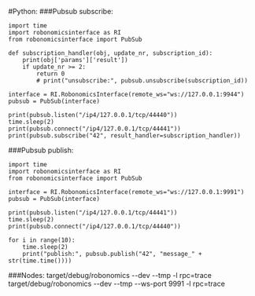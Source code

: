 #Python:
###Pubsub subscribe:
```
import time
import robonomicsinterface as RI
from robonomicsinterface import PubSub

def subscription_handler(obj, update_nr, subscription_id):
    print(obj['params']['result'])
    if update_nr >= 2:
        return 0
        # print("unsubscribe:", pubsub.unsubscribe(subscription_id))

interface = RI.RobonomicsInterface(remote_ws="ws://127.0.0.1:9944")
pubsub = PubSub(interface)

print(pubsub.listen("/ip4/127.0.0.1/tcp/44440"))
time.sleep(2)
print(pubsub.connect("/ip4/127.0.0.1/tcp/44441"))
print(pubsub.subscribe("42", result_handler=subscription_handler))
```

###Pubsub publish:
```
import time
import robonomicsinterface as RI
from robonomicsinterface import PubSub

interface = RI.RobonomicsInterface(remote_ws="ws://127.0.0.1:9991")
pubsub = PubSub(interface)

print(pubsub.listen("/ip4/127.0.0.1/tcp/44441"))
time.sleep(2)
print(pubsub.connect("/ip4/127.0.0.1/tcp/44440"))

for i in range(10):
    time.sleep(2)
    print("publish:", pubsub.publish("42", "message_" + str(time.time())))
```

###Nodes:
target/debug/robonomics --dev --tmp -l rpc=trace
target/debug/robonomics --dev --tmp --ws-port 9991 -l rpc=trace
